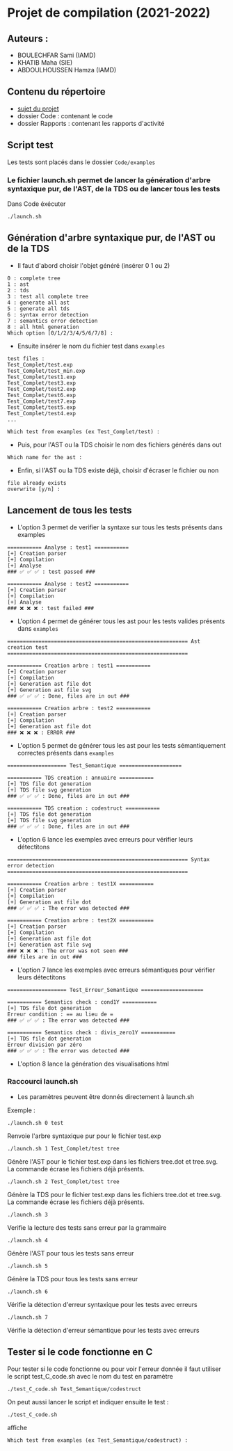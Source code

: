 # Projet de compilation (2021-2022)

## Auteurs :
* BOULECHFAR Sami (IAMD)
* KHATIB Maha (SIE)
* ABDOULHOUSSEN Hamza (IAMD)


## Contenu du répertoire
* [sujet du projet](sujet-Projet-2021-22.pdf)
* dossier Code : contenant le code
* dossier Rapports : contenant les rapports d'activité

## Script test
Les tests sont placés dans le dossier `Code/examples`

### Le fichier launch.sh permet de lancer la génération d'arbre syntaxique pur, de l'AST, de la TDS ou de lancer tous les tests
Dans Code
éxécuter  
```
./launch.sh
```

## Génération d'arbre syntaxique pur, de l'AST ou de la TDS

* Il faut d'abord choisir l'objet généré (insérer 0 1 ou 2)

```
0 : complete tree
1 : ast
2 : tds
3 : test all complete tree
4 : generate all ast
5 : generate all tds
6 : syntax error detection
7 : semantics error detection
8 : all html generation
Which option [0/1/2/3/4/5/6/7/8] : 

```

* Ensuite insérer le nom du fichier test dans `examples`

```
test files :
Test_Complet/test.exp
Test_Complet/test_min.exp
Test_Complet/test1.exp
Test_Complet/test3.exp
Test_Complet/test2.exp
Test_Complet/test6.exp
Test_Complet/test7.exp
Test_Complet/test5.exp
Test_Complet/test4.exp
...

Which test from examples (ex Test_Complet/test) : 
```

* Puis, pour l'AST ou la TDS choisir le nom des fichiers générés dans out 

```
Which name for the ast :
```

* Enfin, si l'AST ou la TDS existe déjà, choisir d'écraser le fichier ou non
```
file already exists
overwrite [y/n] : 
```

## Lancement de tous les tests
* L'option 3 permet de verifier la syntaxe sur tous les tests présents dans examples

```
=========== Analyse : test1 ===========
[+] Creation parser
[+] Compilation
[+] Analyse
### ✅ ✅ ✅ : test passed ###

=========== Analyse : test2 ===========
[+] Creation parser
[+] Compilation
[+] Analyse
### ❌ ❌ ❌ : test failed ###
```

* L'option 4 permet de générer tous les ast pour les tests valides présents dans `examples`

```
========================================================== Ast creation test ==========================================================

=========== Creation arbre : test1 ===========
[+] Creation parser
[+] Compilation
[+] Generation ast file dot
[+] Generation ast file svg
### ✅ ✅ ✅ : Done, files are in out ###

=========== Creation arbre : test2 ===========
[+] Creation parser
[+] Compilation
[+] Generation ast file dot
### ❌ ❌ ❌ : ERROR ###
```

* L'option 5 permet de générer tous les ast pour les tests sémantiquement correctes présents dans `examples`

```
=================== Test_Semantique ====================

=========== TDS creation : annuaire ===========
[+] TDS file dot generation
[+] TDS file svg generation
### ✅ ✅ ✅ : Done, files are in out ###

=========== TDS creation : codestruct ===========
[+] TDS file dot generation
[+] TDS file svg generation
### ✅ ✅ ✅ : Done, files are in out ###
```


* L'option 6 lance les exemples avec erreurs pour vérifier leurs détectitons

```
========================================================== Syntax error detection ==========================================================

=========== Creation arbre : test1X ===========
[+] Creation parser
[+] Compilation
[+] Generation ast file dot
### ✅ ✅ ✅ : The error was detected ###

=========== Creation arbre : test2X ===========
[+] Creation parser
[+] Compilation
[+] Generation ast file dot
[+] Generation ast file svg
### ❌ ❌ ❌ : The error was not seen ###
### files are in out ###
```

* L'option 7 lance les exemples avec erreurs sémantiques pour vérifier leurs détectitons

```
=================== Test_Erreur_Semantique ====================

=========== Semantics check : cond1Y ===========
[+] TDS file dot generation
Erreur condition : == au lieu de =
### ✅ ✅ ✅ : The error was detected ###

=========== Semantics check : divis_zero1Y ===========
[+] TDS file dot generation
Erreur division par zéro
### ✅ ✅ ✅ : The error was detected ###

```

* L'option 8 lance la génération des visualisations html

### Raccourci launch.sh
* Les paramètres peuvent être donnés directement à launch.sh

Exemple :  
```
./launch.sh 0 test
``` 

Renvoie l'arbre syntaxique pur pour le fichier test.exp

```
./launch.sh 1 Test_Complet/test tree
```

Génère l'AST pour le fichier test.exp dans les fichiers tree.dot et tree.svg.  
La commande écrase les fichiers déjà présents.

```
./launch.sh 2 Test_Complet/test tree
```

Génère la TDS pour le fichier test.exp dans les fichiers tree.dot et tree.svg.  
La commande écrase les fichiers déjà présents.

```
./launch.sh 3
```
Verifie la lecture des tests sans erreur par la grammaire

```
./launch.sh 4
```
Génère l'AST pour tous les tests sans erreur

```
./launch.sh 5
```
Génère la TDS pour tous les tests sans erreur

```
./launch.sh 6
```
Vérifie la détection d'erreur syntaxique pour les tests avec erreurs

```
./launch.sh 7
```
Vérifie la détection d'erreur sémantique pour les tests avec erreurs

## Tester si le code fonctionne en C
Pour tester si le code fonctionne ou pour voir l'erreur donnée
il faut utiliser le script test_C_code.sh avec le nom du test en paramètre

```
./test_C_code.sh Test_Semantique/codestruct 
```

On peut aussi lancer le script et indiquer ensuite le test :

```
./test_C_code.sh 
```

affiche

```
Which test from examples (ex Test_Semantique/codestruct) : 
```
